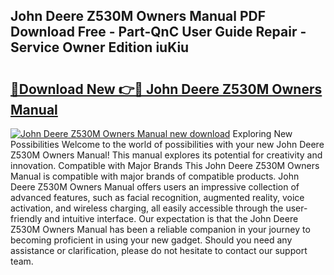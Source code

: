 ## John Deere Z530M Owners Manual PDF Download Free - Part-QnC User Guide Repair - Service Owner Edition iuKiu

# <h2><a href="http://bc88840.oget.top/?id=John+Deere+Z530M+Owners+Manual">🔗Download New 👉🔴 John Deere Z530M Owners Manual</a></h2>

[![John Deere Z530M Owners Manual new download](https://i.imgur.com/5g1atiW.png)](http://bc88840.oget.top/?id=John+Deere+Z530M+Owners+Manual)
Exploring New Possibilities Welcome to the world of possibilities with your new John Deere Z530M Owners Manual! This manual explores its potential for creativity and innovation. Compatible with Major Brands This John Deere Z530M Owners Manual is compatible with major brands of compatible products. John Deere Z530M Owners Manual offers users an impressive collection of advanced features, such as facial recognition, augmented reality, voice activation, and wireless charging, all easily accessible through the user-friendly and intuitive interface. Our expectation is that the John Deere Z530M Owners Manual has been a reliable companion in your journey to becoming proficient in using your new gadget. Should you need any assistance or clarification, please do not hesitate to contact our support team.

